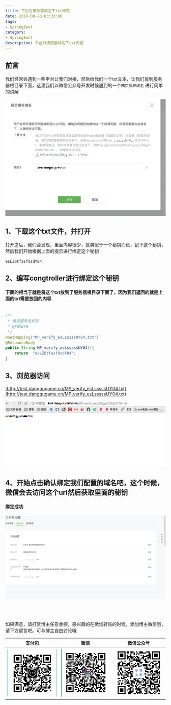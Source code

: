 ```yaml
---
title: 平台对接配置域名下txt问题
date: 2018-08-20 03:33:00
tags: 
- SpringBoot
category: 
- SpringBoot
description: 平台对接配置域名下txt问题
---
```

<!-- image url 
https://raw.githubusercontent.com/HealerJean/HealerJean.github.io/master/blogImages
　　首行缩进
<font color="red">  </font>
-->

## 前言

我们经常会遇到一些平台让我们对接，然后给我们一个txt文本，让我们放到服务器根目录下面，这里我们以微信公众号开发时候遇到的一个`网页授权域名` 进行简单的讲解 

![WX20180820-172942@2x](https://raw.githubusercontent.com/HealerJean/HealerJean.github.io/master/blogImages/WX20180820-172942@2x.png)



## 1、下载这个txt文件，并打开

打开之后，我们会发现，里面内容很少，就类似于一个秘钥而已，记下这个秘钥，然后我们开始根据上面的提示进行绑定这个秘钥


```
esLZ6tfasfdsdY04
```

## 2、编写congtroller进行绑定这个秘钥

#### 下面的相当于就是将这个txt放到了服务器根目录下面了，因为我们返回的就是上面的txt需要放回的内容

```java

/**
 * 微信服务号校验
 * @return
 */
@GetMapping("MP_verify_esLsssssUY04.txt")
@ResponseBody
public String MP_verify_esLsssssUY04(){
    return  "esLZ6tfasfdsdY04";
}


```

## 3、浏览器访问
[http://test.dangqugame.cn/MP_verify_esLsssssUY04.txt](http://test.dangqugame.cn/MP_verify_esLsssssUY04.txt)

![WX20180820-173533@2x](https://raw.githubusercontent.com/HealerJean/HealerJean.github.io/master/blogImages/WX20180820-173533@2x.png)





## 4、开始点击确认绑定我们配置的域名吧，这个时候，微信会去访问这个url然后获取里面的秘钥

#### 绑定成功

![WX20180820-173607@2x](https://raw.githubusercontent.com/HealerJean/HealerJean.github.io/master/blogImages/WX20180820-173607@2x.png)




<br/><br/><br/>
如果满意，请打赏博主任意金额，感兴趣的在微信转账的时候，添加博主微信哦， 请下方留言吧。可与博主自由讨论哦

|支付包 | 微信|微信公众号|
|:-------:|:-------:|:------:|
|![支付宝](https://raw.githubusercontent.com/HealerJean/HealerJean.github.io/master/assets/img/tctip/alpay.jpg) | ![微信](https://raw.githubusercontent.com/HealerJean/HealerJean.github.io/master/assets/img/tctip/weixin.jpg)|![微信公众号](https://raw.githubusercontent.com/HealerJean/HealerJean.github.io/master/assets/img/my/qrcode_for_gh_a23c07a2da9e_258.jpg)|




<!-- Gitalk 评论 start  -->

<link rel="stylesheet" href="https://unpkg.com/gitalk/dist/gitalk.css">
<script src="https://unpkg.com/gitalk@latest/dist/gitalk.min.js"></script> 
<div id="gitalk-container"></div>    
 <script type="text/javascript">
    var gitalk = new Gitalk({
		clientID: `1d164cd85549874d0e3a`,
		clientSecret: `527c3d223d1e6608953e835b547061037d140355`,
		repo: `HealerJean.github.io`,
		owner: 'HealerJean',
		admin: ['HealerJean'],
		id: 'WCl3jLEwbAziG1yq',
    });
    gitalk.render('gitalk-container');
</script> 

<!-- Gitalk end -->

